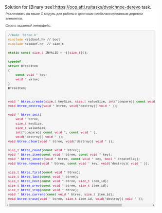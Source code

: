 Solution for [Binary tree]:https://oop.afti.ru/tasks/dvoichnoe-derevo task.
![task text](task.png "task")
